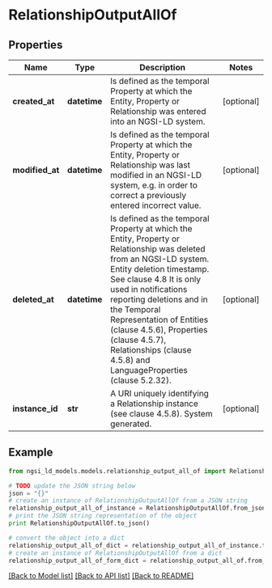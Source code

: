 # RelationshipOutputAllOf


## Properties
Name | Type | Description | Notes
------------ | ------------- | ------------- | -------------
**created_at** | **datetime** | Is defined as the temporal Property at which the Entity, Property or Relationship was entered into an NGSI-LD system.  | [optional] 
**modified_at** | **datetime** | Is defined as the temporal Property at which the Entity, Property or Relationship was last modified in an NGSI-LD system, e.g. in order to correct a previously entered incorrect value.  | [optional] 
**deleted_at** | **datetime** | Is defined as the temporal Property at which the Entity, Property or Relationship was deleted from an NGSI-LD system.  Entity deletion timestamp. See clause 4.8 It is only used in notifications reporting deletions and in the Temporal Representation of Entities (clause 4.5.6), Properties (clause 4.5.7), Relationships (clause 4.5.8) and LanguageProperties (clause 5.2.32).  | [optional] 
**instance_id** | **str** | A URI uniquely identifying a Relationship instance (see clause 4.5.8). System generated.  | [optional] 

## Example

```python
from ngsi_ld_models.models.relationship_output_all_of import RelationshipOutputAllOf

# TODO update the JSON string below
json = "{}"
# create an instance of RelationshipOutputAllOf from a JSON string
relationship_output_all_of_instance = RelationshipOutputAllOf.from_json(json)
# print the JSON string representation of the object
print RelationshipOutputAllOf.to_json()

# convert the object into a dict
relationship_output_all_of_dict = relationship_output_all_of_instance.to_dict()
# create an instance of RelationshipOutputAllOf from a dict
relationship_output_all_of_form_dict = relationship_output_all_of.from_dict(relationship_output_all_of_dict)
```
[[Back to Model list]](../README.md#documentation-for-models) [[Back to API list]](../README.md#documentation-for-api-endpoints) [[Back to README]](../README.md)


